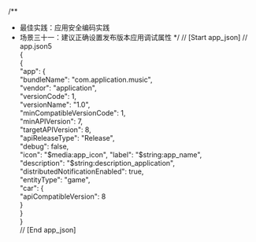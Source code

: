 /**
* 最佳实践：应用安全编码实践
* 场景三十一：建议正确设置发布版本应用调试属性
  */
// [Start app_json]
// app.json5   
{  
  {  
  "app": {  
  "bundleName": "com.application.music",  
  "vendor": "application",  
  "versionCode": 1,  
  "versionName": "1.0",  
  "minCompatibleVersionCode": 1,  
  "minAPIVersion": 7,  
  "targetAPIVersion": 8,  
  "apiReleaseType": "Release",  
  "debug": false,  
  "icon": "$media:app_icon",  
  "label": "$string:app_name",  
  "description": "$string:description_application",  
  "distributedNotificationEnabled": true,  
  "entityType": "game",  
  "car": {  
  "apiCompatibleVersion": 8  
   }  
  }  
}  
// [End app_json]
